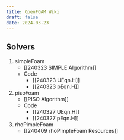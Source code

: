 ```yaml
---
title: OpenFOAM Wiki
draft: false
date: 2024-03-23
---
```


## Solvers 
1. simpleFoam
	- [[240323 SIMPLE Algorithm]]
	- Code
		- [[240323 UEqn.H]]
		- [[240323 pEqn.H]]
2. pisoFoam
	- [[PISO Algorithm]]
	- Code 
		- [[240327 UEqn.H]]
		- [[240327 pEqn.H]]
3. rhoPimpleFoam 
	- [[240409 rhoPimpleFoam Resources]]





